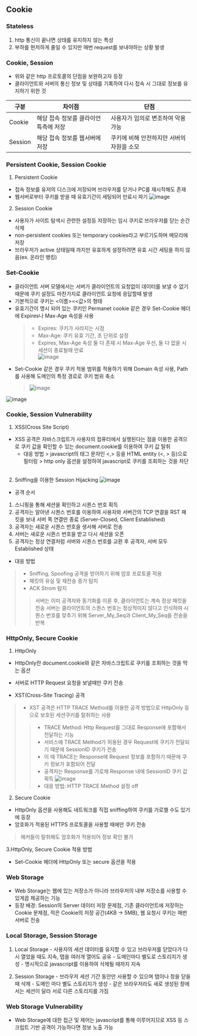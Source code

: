 ## Cookie

### Stateless
  1. http 통신이 끝나면 상태를 유지하지 않는 특성
  2. 부하를 현저하게 줄일 수 있지만 매번 request를 보내야하는 상황 발생
 
 
 
### Cookie, Session
 - 위와 같은 http 프로토콜의 단점을 보완하고자 등장
 - 클라이언트와 서버의 통신 정보 및 상태를 기록하여 다시 접속 시 그대로 정보를 유지하기 위한 것
  
  
  
|구분|차이점|단점|
|-|-|-|
|Cookie | 해당 접속 정보를 클라이언특측에 저장 | 사용자가 임의로 변조하여 악용 가능|
|Session | 해당 접속 정보를 웹서버에 저장 | 쿠키에 비해 안전하지만 서버의 자원을 소모|



### Persistent Cookie, Session Cookie
 1. Persistent Cookie
  - 접속 정보를 유저의 디스크에 저장되며 브라우저를 닫거나 PC를 재시작해도 존재
  - 웹서버로부터 쿠키를 받을 때 유효기간이 세팅되어 만료시 파기
  ![image](https://user-images.githubusercontent.com/64004292/206189695-92c16d42-4386-4743-9e37-10d740252ed2.png)
 
 2. Session Cookie
   - 사용자가 사이트 탐색시 관련한 설정등 저장하는 임시 쿠키로 브라우저를 닫는 순간 삭제
   - non-persistent cookies 또는 temporary cookies라고 부르기도하며 메모리에 저장
   - 브라우저가 active 상태일때 까지만 유효하게 설정하려면 유효 시간 세팅을 하지 않음(ex. 온라인 뱅킹)

### Set-Cookie
   - 클라이언트 서버 모델에서는 서버가 클라이언트의 요청없이 데이터를 보낼 수 없기 때문에 쿠키 설정도 마찬가지로 클라이언트 요청에 응답할때 발생
   - 기본적으로 쿠키는 <이름>=<값>의 형태
   - 유효기간이 명시 되어 있는 쿠키인 Permanet cookie 같은 경우 Set-Cookie 헤더에 Expires나 Max-Age 속성을 사용<br />
     > - Expires: 쿠키가 사라지는 시점 <br />
     > - Max-Age: 쿠키 유효 기간, 초 단위로 설정 <br />
     >  - Expires, Max-Age 속성 둘 다 존재 시 Max-Age 우선, 둘 다 없을 시 세션이 종료될때 만료 <br />
   ![image](https://user-images.githubusercontent.com/64004292/206891928-656a13f0-cc71-4137-b028-766bffa6b398.png)
   - Set-Cookie 같은 경우 쿠키 적용 범위를 적용하기 위해 Domain 속성 사용, Path를 사용해 도메인의 특정 경로로 쿠키 범위 축소
     > ![image](https://user-images.githubusercontent.com/64004292/206892412-a24fe643-e5cf-438d-834e-1f077cee777e.png)
   
   ![image](https://user-images.githubusercontent.com/64004292/206908815-1f21a959-ef44-47c0-bc64-5ca475002e79.png)



### Cookie, Session Vulnerability
 1. XSS(Cross Site Script)
   - XSS 공격은 자바스크립트가 사용자의 컴퓨터에서 실행된다는 점을 이용한 공격으로 쿠키 값을 확인할 수 있는 document.cookie를 이용하여 쿠키 값 탈취 <br />
     - 대응 방법
    > javascript의 태그 문자인 <,> 등을 HTML entity (&lt;, &gt; 등)으로 필터링
    > http only 옵션을 설정하여 javascript로 쿠키를 조회하는 것을 차단
     <br/>
 2. Sniffing을 이용한 Session Hijacking
 ![image](https://user-images.githubusercontent.com/64004292/206892122-7f52310d-b692-426e-9205-567f5b30bdce.png)

  - 공격 순서
   1. 스니핑을 통해 세션을 확인하고 시퀀스 번호 획득
   2. 공격자는 알아낸 시퀀스 번호를 이용하여 사용자와 서버간의 TCP 연결을 RST 패킷을 보내 서버 쪽 연결만 종료 (Server-Closed, Client Established)
   3. 공격자는 새로운 시퀀스 번호을 생서해 서버로 전송
   4. 서버는 새로운 시퀀스 번호을 받고 다시 세션을 오픈
   5. 공격자는 정상 연결처럼 서버와 시퀀스 번호를 교환 후 공격자, 서버 모두 Established 상태
  - 대응 방법
   > - Sniffing, Spoofing 공격을 방어하기 위해 암호 프로토콜 적용 <br />
   > - 패킷의 유실 및 재전송 증가 탐지<br />
   > - ACK Strom 탐지 
   > > 서버는 이미 공격자와 동기화를 이룬 후, 클라이언트는 계속 정상 패킷을 전송
   > > 서버는 클라이언트의 스퀀스 번호는 정상적이지 않다고 인식하여 시퀀스 번호를 맞추기 위해 Server_My_Seq과 Client_My_Seq을 전송을 반복


### HttpOnly, Secure Cookie
   1. HttpOnly
   - HttpOnly란 document.cookie와 같은 자바스크립트로 쿠키를 조회하는 것을 막는 옵션
   - 서버로 HTTP Request 요청을 보낼때만 쿠키 전송 <br />
   
   - XST(Cross-Site Tracing) 공격
   > - XST 공격은 HTTP TRACE Method를 이용한 공격 방법으로 HttpOnly 등으로 보호된 세션쿠키를 탈취하는 사용
   > >- TRACE Method: Http Request를 그대로 Response에 포함해서 전달하는 기능
   > >- 서비스에 TRACE Method가 허용된 경우 Request에 쿠키가 전달되기 때문에 SessionID 쿠키가 전송
   > >- 이 때 TRACE는 Response에 Request 정보를 포함하기 때문에 쿠키 정보가 포함되어 전달 
   > >- 공격자는 Response를 가로채 Response 내에 SessionID 쿠키 값 획득
   > >![image](https://user-images.githubusercontent.com/64004292/206893978-29bd6599-a9b4-421f-b20e-123ab37fc448.png)
   > >- 대응 방법: HTTP TRACE Method 설정 off
  
   2. Secure Cookie
   - HttpOnly 옵션을 사용해도 네트워크를 직접 sniffing하여 쿠키를 가로챌 수도 있기에 등장
   - 암호화가 적용된 HTTPS 프로토콜을 사용할 때에만 쿠키 전송
   > 해커들이 탈취해도 암호화가 적용되어 정보 확인 불가 

   3.HttpOnly, Secure Cookie 적용 방법
   - Set-Cookie 헤더에 HttpOnly 또는 secure 옵션을 적용
   

 ### Web Storage 
  - Web Storage는 웹에 있는 저장소가 아니라 브라우저의 내부 저장소를 사용할 수 있게끔 제공하는 기능
  - 등장 배경: Session의 Server 데이터 저장 문제점, 기존 클라이언트에 저장하는 Cookie 문제점, 적은 Cookie의 저장 공간(4KB -> 5MB), 웹 요청시 쿠키는 매번 서버로 전송
  
  
  
 ### Local Storage, Session Storage
  1. Local Storage
    - 사용자의 세션 데이터를 유지할 수 있고 브라우저를 닫았다가 다시 열었을 때도 지속, 탭을 여러개 열어도 공유
    - 도메인마다 별도로 스토리지가 생성
    - 명시적으로 javascript를 이용하여 삭제될 때까지 지속
    
  2. Session Storage
    - 브라우저 세션 기간 동안만 사용할 수 있으며 탭이나 창을 닫을 때 삭제
    - 도메인 마다 별도 스토리지가 생성
    - 같은 브라우저라도 새로 생성된 창에서는 세션이 달라 서로 다른 스토리지를 가짐
    
 ### Web Storage Vulnerability
  - Web Storage에 대한 접근 및 제어는 javascript를 통해 이루어지므로 XSS 등 스크립트 기반 공격이 가능하다면 정보 노출 가능
